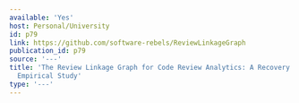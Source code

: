 ```yaml
---
available: 'Yes'
host: Personal/University
id: p79
link: https://github.com/software-rebels/ReviewLinkageGraph
publication_id: p79
source: '---'
title: 'The Review Linkage Graph for Code Review Analytics: A Recovery Approach and
  Empirical Study'
type: '---'
---
```


